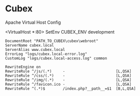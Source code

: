 Cubex
=====

Apache Virtual Host Config

<VirtualHost *:80>
    SetEnv CUBEX_ENV development

    DocumentRoot "PATH_TO_CUBEX\cubex\webroot"
    ServerName cubex.local
    ServerAlias www.cubex.local
    ErrorLog "logs/cubex.local-error.log"
    CustomLog "logs/cubex.local-access.log" common

    RewriteEngine on
    RewriteRule ^/js/(.*)     -                       [L,QSA]
    RewriteRule ^/css/(.*)    -                       [L,QSA]
    RewriteRule ^/img/(.*)    -                       [L,QSA]
    RewriteRule ^/favicon.ico -                       [L,QSA]
    RewriteRule ^(.*)$        /index.php?__path__=$1  [B,L,QSA]
</VirtualHost>
